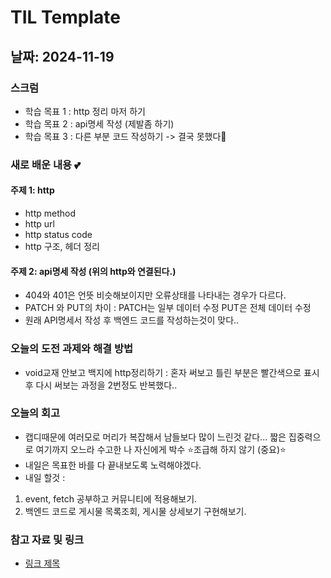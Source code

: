 # TIL Template

## 날짜: 2024-11-19

### 스크럼
- 학습 목표 1 : http 정리 마저 하기
- 학습 목표 2 : api명세 작성 (제발좀 하기)
- 학습 목표 3 : 다른 부분 코드 작성하기 -> 결국 못했다🥲

### 새로 배운 내용 💕
#### 주제 1: http 
- http method
- http url
- http status code
- http 구조, 헤더 정리

#### 주제 2: api명세 작성 (위의 http와 연결된다.)
- 404와 401은 언뜻 비슷해보이지만 오류상태를 나타내는 경우가 다르다.
- PATCH 와 PUT의 차이 : PATCH는 일부 데이터 수정 PUT은 전체 데이터 수정
- 원래 API명세서 작성 후 백엔드 코드를 작성하는것이 맞다.. 

### 오늘의 도전 과제와 해결 방법
- void교재 안보고 백지에 http정리하기 : 혼자 써보고 틀린 부분은 빨간색으로 표시 후 다시 써보는 과정을 2번정도 반복했다.. 

### 오늘의 회고
- 캡디때문에 여러모로 머리가 복잡해서 남들보다 많이 느린것 같다... 짧은 집중력으로 여기까지 오느라 수고한 나 자신에게 박수 
⭐️조급해 하지 않기 (중요)⭐️
- 내일은 목표한 바를 다 끝내보도록 노력해야겠다. 
- 내일 할것 : 
1. event, fetch 공부하고 커뮤니티에 적용해보기.
2. 백엔드 코드로 게시물 목록조회, 게시물 상세보기 구현해보기. 


### 참고 자료 및 링크
- [링크 제목](URL)

